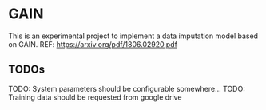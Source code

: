 # GAIN

This is an experimental project to implement a data imputation model based on GAIN.
REF: https://arxiv.org/pdf/1806.02920.pdf

## TODOs

TODO: System parameters should be configurable somewhere...
TODO: Training data should be requested from google drive